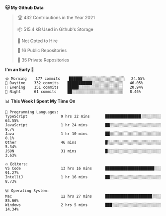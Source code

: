 <!--START_SECTION:waka-->
**🐱 My Github Data** 

> 🏆 432 Contributions in the Year 2021
 > 
> 📦 515.4 kB Used in Github's Storage 
 > 
> 🚫 Not Opted to Hire
 > 
> 📜 16 Public Repositories 
 > 
> 🔑 35 Private Repositories  
 > 
**I'm an Early 🐤** 

```text
🌞 Morning    177 commits    ██████░░░░░░░░░░░░░░░░░░░   24.55% 
🌆 Daytime    332 commits    ███████████░░░░░░░░░░░░░░   46.05% 
🌃 Evening    151 commits    █████░░░░░░░░░░░░░░░░░░░░   20.94% 
🌙 Night      61 commits     ██░░░░░░░░░░░░░░░░░░░░░░░   8.46%

```


📊 **This Week I Spent My Time On** 

```text
💬 Programming Languages: 
TypeScript               9 hrs 22 mins       ████████████████░░░░░░░░░   64.55% 
JavaScript               1 hr 24 mins        ██░░░░░░░░░░░░░░░░░░░░░░░   9.7% 
Java                     1 hr 10 mins        ██░░░░░░░░░░░░░░░░░░░░░░░   8.1% 
Other                    46 mins             █░░░░░░░░░░░░░░░░░░░░░░░░   5.34% 
JSON                     31 mins             █░░░░░░░░░░░░░░░░░░░░░░░░   3.63%

🔥 Editors: 
VS Code                  13 hrs 16 mins      ██████████████████████░░░   91.27% 
IntelliJ                 1 hr 16 mins        ██░░░░░░░░░░░░░░░░░░░░░░░   8.73%

💻 Operating System: 
Mac                      12 hrs 27 mins      █████████████████████░░░░   85.66% 
Windows                  2 hrs 5 mins        ███░░░░░░░░░░░░░░░░░░░░░░   14.34%

```


<!--END_SECTION:waka-->

